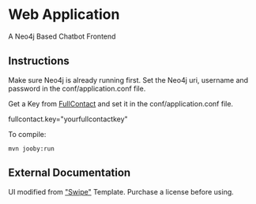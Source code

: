 # Web Application
A Neo4j Based Chatbot Frontend

Instructions
------------

Make sure Neo4j is already running first. 
Set the Neo4j uri, username and password in the conf/application.conf file.

Get a Key from [FullContact](https://www.fullcontact.com/) and set it in the conf/application.conf file.

fullcontact.key="yourfullcontactkey"

To compile:

    mvn jooby:run
        
External Documentation
----------------------

UI modified from ["Swipe"](https://themeforest.net/item/swipe-the-simplest-chat-platform/23115443) Template.
Purchase a license before using. 